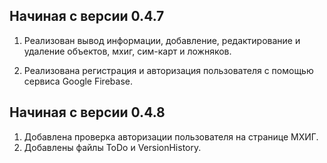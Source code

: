 Начиная с версии 0.4.7
------------------------------
1. Реализован вывод информации, добавление, редактирование и удаление
    объектов, мхиг, сим-карт и ложняков.

2. Реализована регистрация и авторизация пользователя с помощью
    сервиса Google Firebase.


Начиная с версии 0.4.8
------------------------------
1. Добавлена проверка авторизации пользователя на странице МХИГ.
2. Добавлены файлы ToDo и VersionHistory.